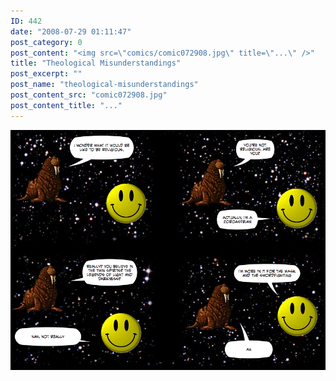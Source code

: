 ```yaml
---
ID: 442
date: "2008-07-29 01:11:47"
post_category: 0
post_content: "<img src=\"comics/comic072908.jpg\" title=\"...\" />"
title: "Theological Misunderstandings"
post_excerpt: ""
post_name: "theological-misunderstandings"
post_content_src: "comic072908.jpg"
post_content_title: "..."
---
```



[![...](/comics-hi-res/comic072908.jpg)](/comics-hi-res/comic072908.jpg)
